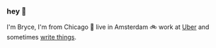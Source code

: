 ### hey 🦑

I'm Bryce, I'm from Chicago 🍕 live in Amsterdam 🚲 work at [Uber](https://uber.com) and sometimes [write things](https://blog.bryce.io).

